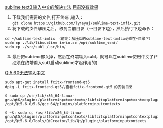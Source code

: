 [sublime text3 输入中文的解决方法](http://www.cnblogs.com/yyh1/p/5757686.html)
[目前没有效果](http://geek.csdn.net/news/detail/44464)
1. 下载我们需要的文件,打开终端 ,输入：  
`git clone https://github.com/lyfeyaj/sublime-text-imfix.git`
2. 将下载的文件解压之后，移到当前目录（～目录下边），然后执行下边命令：  
```
cd ~/sublime-text-imfix （前提：解压后的sublime-text-imfix必须在~目录下） 
sudo cp ./lib/libsublime-imfix.so /opt/sublime_text/ 
sudo cp ./src/subl /usr/bin/
```
3. 最后把sublime都关掉，然后在终端输入subl，就可以在sublime使用中文了(*必须在终端输入subl启动sublime才起作用的)

[Qt5.6.0无法输入中文](http://blog.csdn.net/u013812682/article/details/52101088)
```
sudo apt-get install fcitx-frontend-qt5
dpkg -L fcitx-frontend-qt5//查看fcitx-frontend-qt5 的安装目录

$ sudo cp /usr/lib/x86_64-linux-gnu/qt5/plugins/platforminputcontexts/libfcitxplatforminputcontextplugin.so  /opt/Qt5.6.0/5.6/gcc_64/plugins/platforminputcontexts

$ ~$: sudo cp /usr/lib/x86_64-linux-gnu/qt5/plugins/platforminputcontexts/libfcitxplatforminputcontextplugin.so  /opt/Qt5.6.0/Tools/QtCreator/lib/Qt/plugins/platforminputcontexts
```


